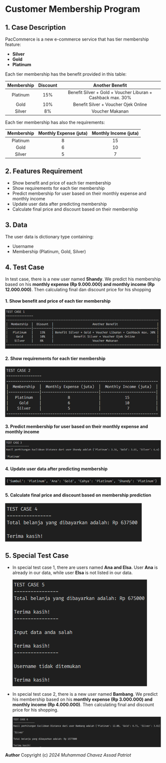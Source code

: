 # Customer Membership Program

## 1. Case Description

PacCommerce is a new e-commerce service that has tier membership feature:
- **Silver**
- **Gold**
- **Platinum**

Each tier membership has the benefit provided in this table: 

| **Membership** | **Discount** |                     **Another Benefit**                     |
|:--------------:|:------------:|:-----------------------------------------------------------:|
|    Platinum    |      15%     | Benefit Silver + Gold + Voucher Liburan + Cashback max. 30% |
|      Gold      |      10%     | Benefit Silver + Voucher Ojek Online                        |
|     Silver     |      8%      | Voucher Makanan                                             |

Each tier membership has also the requirements:

| **Membership** | **Monthly Expense (juta)** | **Monthly Income (juta)** |
|:--------------:|:--------------------------:|:-------------------------:|
|    Platinum    |              8             | 15                        |
|      Gold      |              6             | 10                        |
|     Silver     |              5             | 7                         |


## 2. Features Requirement

- Show benefit and price of each tier membership
- Show requirements for each tier membership
- Predict membership for user based on their monthly expense and monthly income
- Update user data after predicting membership
- Calculate final price and discount based on their membership

## 3. Data

The user data is dictionary type containing:
- Username
- Membership (Platinum, Gold, Silver)

## 4. Test Case

In test case, there is a new user named **Shandy**. We predict his membership based on his **monthly expense
(Rp 9.000.000) and monthly income (Rp 12.000.000)**. Then calculating final dan discount price for his shopping

#### 1. Show benefit and price of each tier membership

![Alt text](screenshot/test1.png)

#### 2. Show requirements for each tier membership

![Alt text](screenshot/test2.png)

#### 3. Predict membership for user based on their monthly expense and monthly income

![Alt text](screenshot/test3.png)

#### 4. Update user data after predicting membership

![Alt text](screenshot/test3_1.png)

#### 5. Calculate final price and discount based on membership prediction

![Alt text](screenshot/test4.png)

## 5. Special Test Case

- In special test case 1, there are users named **Ana and Elsa**. User **Ana** is already in our data,
  while user **Elsa** is not listed in our data.

  ![Alt text](screenshot/test5.png)

- In special test case 2, there is a new user named **Bambang**. We predict his membership based on his **monthly expense
  (Rp 3.000.000) and monthly income (Rp 4.000.000)**. Then calculating final and discount price for his shopping.

  ![Alt text](screenshot/test6.png)

**Author** Copyright (c) *2024 Muhammad Chavez Assad Patriot*
